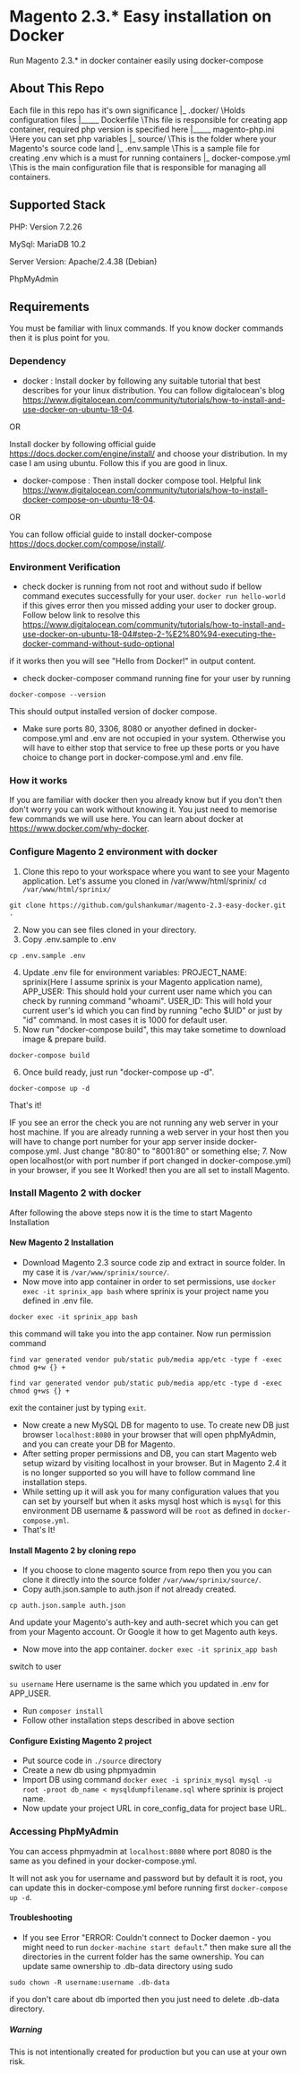 # Magento 2.3.* Easy installation on Docker
Run Magento 2.3.* in docker container easily using docker-compose

## About This Repo
Each file in this repo has it's own significance
|_ .docker/        \\Holds configuration files
|_____ Dockerfile       \\This file is responsible for creating app container, required php version is specified here
|_____ magento-php.ini        \\Here you can set php variables
|_ source/           \\This is the folder where your Magento's source code land
|_ .env.sample       \\This is a sample file for creating .env which is a must for running containers
|_ docker-compose.yml       \\This is the main configuration file that is responsible for managing all containers.

## Supported Stack
PHP: Version 7.2.26

MySql: MariaDB 10.2

Server Version: Apache/2.4.38 (Debian)

PhpMyAdmin

## Requirements
You must be familiar with linux commands. If you know docker commands then it is plus point for you.

### Dependency
- docker : 
Install docker by following any suitable tutorial that best describes for your linux distribution. You can follow digitalocean's blog https://www.digitalocean.com/community/tutorials/how-to-install-and-use-docker-on-ubuntu-18-04.

OR

Install docker by following official guide https://docs.docker.com/engine/install/ and choose your distribution. In my case I am using ubuntu. Follow this if you are good in linux.

- docker-compose : Then install docker compose tool. Helpful link https://www.digitalocean.com/community/tutorials/how-to-install-docker-compose-on-ubuntu-18-04.

OR

You can follow official guide to install docker-compose https://docs.docker.com/compose/install/.

### Environment Verification
- check docker is running from not root and without sudo if bellow command executes successfully for your user.
`docker run hello-world`
if this gives error then you missed adding your user to docker group. Follow below link to resolve this
https://www.digitalocean.com/community/tutorials/how-to-install-and-use-docker-on-ubuntu-18-04#step-2-%E2%80%94-executing-the-docker-command-without-sudo-optional

if it works then you will see "Hello from Docker!" in output content.

- check docker-composer command running fine for your user by running

`docker-compose --version`

This should output installed version of docker compose.

- Make sure ports 80, 3306, 8080 or anyother defined in docker-compose.yml and .env are not occupied in your system. Otherwise you will have to either stop that service to free up these ports or you have choice to change port in docker-compose.yml and .env file.

### How it works
If you are familiar with docker then you already know but if you don't then don't worry you can work without knowing it. You just need to memorise few commands we will use here.
You can learn about docker at https://www.docker.com/why-docker.

### Configure Magento 2 environment with docker
1. Clone this repo to your workspace where you want to see your Magento application. Let's assume you cloned in /var/www/html/sprinix/
`cd /var/www/html/sprinix/`

`git clone https://github.com/gulshankumar/magento-2.3-easy-docker.git .`

2. Now you can see files cloned in your directory.
3. Copy .env.sample to .env

`cp .env.sample .env`

4. Update .env file for environment variables:
 PROJECT_NAME: sprinix(Here I assume sprinix is your Magento application name),
 APP_USER: This should hold your current user name which you can check by running command "whoami".
 USER_ID: This will hold your current user's id which you can find by running "echo $UID" or just by "id" command. In most cases it is 1000 for default user.
 5. Now run "docker-compose build", this may take sometime to download image & prepare build.
 
 `docker-compose build`
 
 6. Once build ready, just run "docker-compose up -d". 
 
 `docker-compose up -d`
 
 That's it!
 
 IF you see an error the check you are not running any web server in your host machine. If you are already running a web server in your host then you will have to change port number for your app server inside docker-compose.yml. Just change "80:80" to "8001:80" or something else; 
 7. Now open localhost(or with port number if port changed in docker-compose.yml) in your browser, if you see It Worked! then you are all set to install Magento.
 
 ### Install Magento 2 with docker
 After following the above steps now it is the time to start Magento Installation
 
 #### New Magento 2 Installation
 - Download Magento 2.3 source code zip and extract in source folder. In my case it is `/var/www/sprinix/source/`.
 - Now move into app container in order to set permissions, use `docker exec -it sprinix_app bash` where sprinix is your project name you defined in .env file.
  
  `docker exec -it sprinix_app bash`
  
  this command will take you into the app container.
  Now run permission command
  
  `find var generated vendor pub/static pub/media app/etc -type f -exec chmod g+w {} +`
  
  `find var generated vendor pub/static pub/media app/etc -type d -exec chmod g+ws {} +`

exit the container just by typing `exit`.
 - Now create a new MySQL DB for magento to use. To create new DB just browser `localhost:8080` in your browser that will open phpMyAdmin, and you can create your DB for Magento.
 - After setting proper permissions and DB, you can start Magento web setup wizard by visiting localhost in your browser. But in Magento 2.4 it is no longer supported so you will have to follow command line installation steps.
 - While setting up it will ask you for many configuration values that you can set by yourself but when it asks mysql host which is `mysql` for this environment DB username & password will be `root` as defined in `docker-compose.yml`.
 - That's It!
 
 #### Install Magento 2 by cloning repo
 - If you choose to clone magento source from repo then you you can clone it directly into the source folder `/var/www/sprinix/source/`.
 - Copy auth.json.sample to auth.json if not already created.
 
 `cp auth.json.sample auth.json`
 
 And update your Magento's auth-key and auth-secret which you can get from your Magento account. Or Google it how to get Magento auth keys.
 - Now move into the app container.
 `docker exec -it sprinix_app bash`
 
 switch to user
 
 `su username` Here username is the same which you updated in .env for APP_USER.
 - Run `composer install`
 - Follow other installation steps described in above section
 
#### Configure Existing Magento 2 project
- Put source code in `./source` directory
- Create a new db using phpmyadmin
- Import DB using command `docker exec -i sprinix_mysql mysql -u root -proot db_name < mysqldumpfilename.sql` where sprinix is project name.
- Now update your project URL in core_config_data for project base URL.


### Accessing PhpMyAdmin
You can access phpmyadmin at `localhost:8080` where port 8080 is the same as you defined in your docker-compose.yml.

It will not ask you for username and password but by default it is root, you can update this in docker-compose.yml before running first `docker-compose up -d`.

#### Troubleshooting
- If you see Error "ERROR: Couldn't connect to Docker daemon - you might need to run `docker-machine start default`." then make sure all the directories in the current folder has the same ownership. 
You can update same ownership to .db-data directory using sudo

`sudo chown -R username:username .db-data`

if you don't care about db imported then you just need to delete .db-data directory.
 
##### Warning
This is not intentionally created for production but you can use at your own risk.

